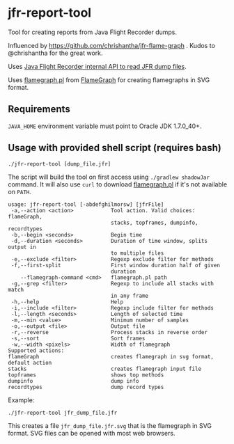 # jfr-report-tool
Tool for creating reports from Java Flight Recorder dumps.

Influenced by https://github.com/chrishantha/jfr-flame-graph . Kudos to @chrishantha for the great work.

Uses [Java Flight Recorder internal API to read JFR dump files](http://hirt.se/blog/?p=446).

Uses [flamegraph.pl](https://raw.githubusercontent.com/brendangregg/FlameGraph/master/flamegraph.pl) from  [FlameGraph](https://github.com/brendangregg/FlameGraph) for creating flamegraphs in SVG format.

## Requirements

`JAVA_HOME` environment variable must point to Oracle JDK 1.7.0_40+.

## Usage with provided shell script (requires bash)

```
./jfr-report-tool [dump_file.jfr]
```
The script will build the tool on first access using `./gradlew shadowJar` command. It will also use `curl` to download [flamegraph.pl](https://raw.githubusercontent.com/brendangregg/FlameGraph/master/flamegraph.pl) if it's not available on `PATH`.

```
usage: jfr-report-tool [-abdefghilmorsw] [jfrFile]
 -a,--action <action>            Tool action. Valid choices: flameGraph,
                                 stacks, topframes, dumpinfo, recordtypes
 -b,--begin <seconds>            Begin time
 -d,--duration <seconds>         Duration of time window, splits output in
                                 to multiple files
 -e,--exclude <filter>           Regexp exclude filter for methods
 -f,--first-split                First window duration half of given
                                 duration
    --flamegraph-command <cmd>   flamegraph.pl path
 -g,--grep <filter>              Regexp to include all stacks with match
                                 in any frame
 -h,--help                       Help
 -i,--include <filter>           Regexp include filter for methods
 -l,--length <seconds>           Length of selected time
 -m,--min <value>                Minimum number of samples
 -o,--output <file>              Output file
 -r,--reverse                    Process stacks in reverse order
 -s,--sort                       Sort frames
 -w,--width <pixels>             Width of flamegraph
Supported actions:
flameGraph                       creates flamegraph in svg format, default action
stacks                           creates flamegraph input file
topframes                        shows top methods
dumpinfo                         dump info
recordtypes                      dump record types
```

Example:
```
./jfr-report-tool jfr_dump_file.jfr
```
This creates a file `jfr_dump_file.jfr.svg` that is the flamegraph in SVG format. SVG files can be opened with most web browsers.
